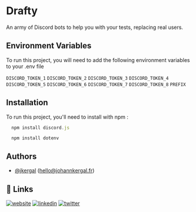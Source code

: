 
# Drafty
An army of Discord bots to help you with your tests, replacing real users.




## Environment Variables

To run this project, you will need to add the following environment variables to your .env file

`DISCORD_TOKEN_1`
`DISCORD_TOKEN_2`
`DISCORD_TOKEN_3`
`DISCORD_TOKEN_4`
`DISCORD_TOKEN_5`
`DISCORD_TOKEN_6`
`DISCORD_TOKEN_7`
`DISCORD_TOKEN_8`
`PREFIX`


## Installation

To run this project, you'll need to install with npm :

```discord.js
  npm install discord.js
```

```dotenv
  npm install dotenv
```

## Authors

- [@jkergal](https://github.com/jkergal) (hello@johannkergal.fr)


## 🔗 Links
[![website](https://img.shields.io/badge/my_website-000?style=for-the-badge&logo=ko-fi&logoColor=white)](https://johannkergal.fr/)
[![linkedin](https://img.shields.io/badge/linkedin-0A66C2?style=for-the-badge&logo=linkedin&logoColor=white)](https://www.linkedin.com/in/johannkergal)
[![twitter](https://img.shields.io/badge/twitter-1DA1F2?style=for-the-badge&logo=twitter&logoColor=white)](https://twitter.com/zetyd)


